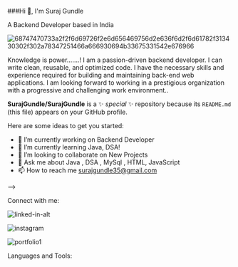 ###Hi 👋, I'm Suraj Gundle

A Backend Developer based in India


![68747470733a2f2f6d69726f2e6d656469756d2e636f6d2f6d61782f313430302f302a78347251466a666930694b33675331542e676966](https://user-images.githubusercontent.com/103949801/204314442-f5213187-59c2-4f13-94ee-85753f6fd88e.gif)


Knowledge is power.......!
I am a passion-driven backend developer. I can write clean, reusable, and optimized code. I have the necessary skills and experience required for building and maintaining back-end web applications. I am looking forward to working in a prestigious organization with a progressive and challenging work environment..



**SurajGundle/SurajGundle** is a ✨ _special_ ✨ repository because its `README.md` (this file) appears on your GitHub profile.

Here are some ideas to get you started:

- 🔭  I’m currently working on Backend Developer
- 🌱 I’m currently learning Java, DSA!
- 👯 I’m looking to collaborate on New Projects
- 💬 Ask me about Java , DSA , MySql , HTML, JavaScript
- 📫 How to reach me  surajgundle35@gmail.com

-->

Connect with me:


![linked-in-alt](https://user-images.githubusercontent.com/103949801/204316515-128f7ab8-0680-4a99-96df-b2ff8bb66c50.svg)

![instagram](https://user-images.githubusercontent.com/103949801/204316533-ac701154-9b44-44bc-bac6-ae46dca9b52a.svg)

![portfolio1](https://user-images.githubusercontent.com/103949801/204316546-0d3d29b8-27ab-46c9-876d-8ca1f4d8ee24.png)


Languages and Tools:


